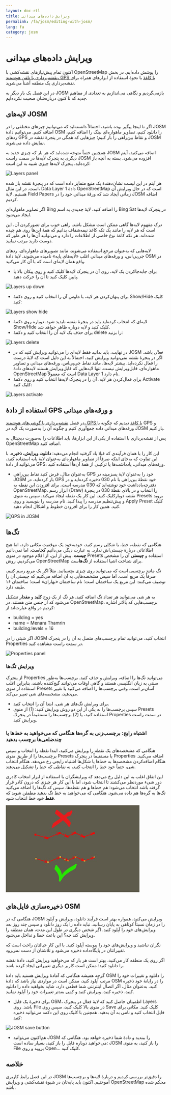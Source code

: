```yaml
---
layout: doc-rtl
title: ویرایش داده‌های میدانی
permalink: /fa/josm/editing-with-josm/
lang: fa
category: josm
---
```


ویرایش داده‌های میدانی
==================


اکنون تمام پیش‌نیازهای نقشه‌کشی با OpenStreetMap را پوشش داده‌ایم. در بخش [نقشه‌برداری با تلفن هوشمند، GPS یا کاغذ](/fa/mobile-mapping/) با نحوهٔ استفاده از ابزارهای همراه برای نقشه‌برداری یک منطقه آشنا می‌شوید.

در این فصل یک بار دیگر به JOSM بازمی‌گردیم و نگاهی می‌اندازیم به تعدادی از مفاهیم جدید که تا کنون درباره‌شان صحبت نکرده‌ایم.

لایه‌های JOSM
-----------
اگر تا اینجا پیگیر بوده باشید، احتمالاً دانسته‌اید که می‌توانیم چیزهای مختلفی را در JOSM اضافه کنیم. می‌توانیم دادهٔ OSM را دانلود کنیم، تصاویر ماهواره‌ای بینگ را اضافه کنیم، ردهای GPS و نقاط بین‌راهی را بار کنیم؛ چیزهایی که همگی در پنجرهٔ نقشه در JOSM نمایش داده می‌شوند.

همچنین حتماً متوجه شده‌اید که هر بار که چیزی جدید به JOSM اضافه می‌کنید، آیتم دیگری به پنجرک لایه‌ها در سمت راست JOSM افزوده می‌شود. بسته به آنچه باز کرده‌اید، پنجرک لایه‌ها چیزی شبیه به این است:

![Layers panel][]

هر آیتم در این لیست نشان‌دهندهٔ یک منبع متمایز داده است که در پنجرهٔ نقشه باز شده است. در این مثال، Data Layer 1 دادهٔ OpenStreetMap است که در حال ویرایش آن هستیم. لایهٔ Field Papers زمانی ایجاد شد که ورقهٔ میدانی خود را در JOSM اضافه کردیم.

اگر تصاویر ماهواره‌ای Bing را اضافه کنید، لایهٔ جدیدی به اسم Bing Sat در پنجرک لایه‌ها ایجاد می‌شود.

درک مفهوم لایه‌ها گاهی ممکن است مشکل باشد. راهی خوب برای تصورکردن آن، این است که هر لایه را مانند یک تکه کاغذ نیمه‌شفاف بدانیم که همهٔ این‌ها روی هم چیده شده‌اند. هر تکه کاغذ نوع خاصی از اطلاعات را دارد و می‌توانید آن‌ها را هر طور که دوست دارید مرتب نمایید.

لایه‌هایی که به‌عنوان مرجع استفاده می‌شوند، مانند تصویرهای ماهواره‌ای، ردهای جی‌پی‌اس، و ورقه‌های میدانی اغلب «لایه‌های پایه» نامیده می‌شوند. لایهٔ دادهٔ OSM در واقع همان لایه‌ای است که با آن کار می‌کنید.

- برای جابه‌جاکردن یک لایه، روی آن در پنجرک لایه‌ها کلیک کنید و روی پیکان بالا یا پایین کلیک کنید تا آن را حرکت دهید.

![Layers up down][]

- برای پنهان‌کردن هر لایه، با ماوس آن را انتخاب کنید و روی دکمهٔ Show/Hide کلیک کنید:

![Layers show hide][]

- لایه‌ای که انتخاب کرده‌اید باید در پنجرهٔ نقشه ناپدید شود. دوباره روی دکمهٔ Show/Hide کلیک کنید و لایه دوباره ظاهر خواهد شد.
- برای حذف یک لایه آن را انتخاب کنید و دکمهٔ delete  را بزنید:

![Layers delete][]

- در نهایت، باید بدانید فقط لایه‌ای را می‌توانید ویرایش کنید که در JOSM *فعال* باشد. اگر در پنجرهٔ نقشه نمی‌توانید ویرایش کنید، احتمالاً به این دلیل است که لایهٔ درست را فعال نکرده‌اید. بیشتر لایه‌ها، مانند نقاط جی‌پی‌اس، ورقه‌های میدانی و تصاویر ماهواره‌ای، قابل‌ویرایش نیست. تنها لایه‌هایی که قابل‌ویرایش هستند لایه‌های دادهٔ OpenStreetMap است که معمولاً Data Layer 1 نام دارد.
- برای فعال‌کردن هر لایه، آن را در پنجرک لایه‌ها انتخاب کنید و روی دکمهٔ Activate کلیک کنید:

![Layers activate][]


استفاده از دادهٔ GPS و ورقه‌های میدانی
-------------------------------
در فصل [نقشه‌برداری با گوشی‌های هوشمند، GPS یا کاغذ](/fa/mobile-mapping/) دیدیم که چگونه با GPS و ورقه‌های میدانی داده جمع‌آوری کنیم و چگونه آن را به‌صورت یک لایه در JOSM بار کنیم.

پس از نقشه‌برداری با استفاده از یکی از این ابزارها، باید اطلاعات را به‌صورت دیجیتال به OpenStreetMap اضافه کنید.

این کار را با همان فرآیندی که قبلا یاد گرفتید انجام می‌دهید: **دانلود، ویرایش، ذخیره**. با این تفاوت که به‌جای اینکه صرفاً از تصاویر ماهواره‌ای به‌عنوان لایهٔ پایه استفاده کنید، می‌توانید از دادهٔ GPS، ورقه‌های میدانی، یادداشت‌ها یا ترکیبی از همهٔ آن‌ها استفاده کنید.

- به‌عنوان مثال، فرض کنید نقاط بین‌راهی GPS خود را به‌عنوان لایهٔ پسزمینه در JOSM بار کرده‌اید. در GPS خود نقطهٔ بین‌راهی با نام 030 ذخیره کرده‌اید و در دفترچه‌یادداشت خود نوشته‌اید که 030 مدرسه است. برای افزودن این نقطه به OpenStreetMap، ابزار رسم (Draw) را انتخاب و در بالای نقطهٔ 030 در پنجرهٔ نقشه دوبارکلیک کنید. این کار یک نقطه ایجاد می‌کند. سپس به منوی Presets بروید و پیش‌تنظیم مدرسه را پیدا کنید. نام مدرسه را بنویسید و روی Apply Preset کلیک کنید. همین کار را برای افزودن خطوط و اشکال انجام دهید.

![GPS in JOSM][]

تگ‌ها
----
هنگامی که نقطه، خط، یا شکلی رسم کنید، خودبه‌خود یک موقعیت مکانی دارد، اما هیچ اطلاعاتی دربارهٔ چیستی‌اش ندارد. به عبارت دیگر، می‌دانیم **کجاست**، اما نمی‌دانیم **چیست**. پیش از این، از اقلام موجود در منوی Presets استفاده و **چیستی** آن را مشخص می‌کردیم. روش OpenStreetMap برای شناخت اشیا استفاده از **تگ‌ها**ست. 

تگ مانند برچسبی است که می‌توانید روی چیزی بچسبانید. مثلاً اگر یک مربع رسم کنیم، صرفاً یک مربع است. اما سپس مشخصه‌هایی به آن اضافه می‌کنیم که چیستی آن را توصیف می‌کنند: این مربع یک ساختمان است؛ نام ساختمان «بهاران» است؛ ساختمان ۱۶ طبقه دارد.

به هر شی می‌توانید هر تعداد تگ اضافه کنید. هر تگ از یک زوج **کلید** و **مقدار** تشکیل می‌شود که از جنس متن هستند. در OpenStreetMap، برچسب‌هایی که بالاتر اشاره کردیم در واقع عبارت‌اند از:

-   building = yes
-   name = Menara Thamrin
-   building:levels = 16

اگر شیئی را در JOSM انتخاب کنید، می‌توانید تمام برچسب‌های متصل به آن را در پنجرک Properties در سمت راست مشاهده کنید.

![Properties panel][]

### ویرایش تگ‌ها

از پنجرک Properties می‌توانید تگ‌ها را اضافه، ویرایش و حذف کنید. برچسب‌ها به‌طور سنتی به زبان انگلیسی هستند و گاهی اوقات می‌توانند گیج‌کننده باشند، بنابراین اغلب استفاده از منوی Presets آسان‌تر است. وقتی برچسب‌ها را اضافه می‌کنید یا تغییر می‌دهید، مشخصه‌های شی تغییر می‌کند.

- برای ویرایش تگ‌های هر شی، ابتدا آن را انتخاب کنید.
- سپس برچسب‌ها را به یکی از این دو روش ویرایش کنید: (1) از منوی Presets استفاده کنید، یا (2) برچسب‌ها را مستقیماً در پنجرک Properties در سمت راست ویرایش کنید.

### اشتباه رایج: برچسب‌زنی به گره‌ها هنگامی که می‌خواهید به خط‌ها یا چندضلعی‌ها برچسب بدهید

هنگامی که مشخصه‌های یک نقطه را ویرایش می‌کنید، ابتدا نقطه را انتخاب و سپس برچسب‌ها را از طریق منوی Presets یا مستقیماً در پنجرک Properties اضافه می‌کنید. هنگام اضافه‌کردن مشخصه‌ها به خط‌ها یا شکل‌ها اشتباه رایجی رخ می‌دهد. هنگام انتخاب شی، حتماً
خود خط را انتخاب کنید، نه نقاطی که خط را تشکیل می‌دهند.

این اتفاق اغلب به این دلیل رخ می‌دهد که ویرایشگران با استفاده از ابزار انتخاب کادری دور شیء موردنظر می‌کشند تا انتخاب شود، اما با این کار هر چیزی که درون کادر قرار گرفته باشد انتخاب می‌شود: هم خط‌ها **و** هم نقطه‌ها. سپس که تگ‌ها را اضافه می‌کنید تگ‌ها به گره‌ها هم داده می‌شود. هنگامی که می‌خواهید به خط تگ بدهید مطمئن شوید که **فقط** خود خط انتخاب شود.

![Nodes mistake][]

ذخیره‌سازی فایل‌های OSM
----------------
هنگامی که در JOSM ویرایش می‌کنید، همواره بهتر است فرآیند دانلود، ویرایش و آپلود را در زمان نسبتاً کوتاهی به پایان رسانید. نباید داده را یک روز دانلود و سپس چند روز بعد ویرایش‌های خود را آپلود کنید. اگر شخص دیگری در طول این مدت، همان منطقه را ویرایش کند چه؟ این باعث خطا و تداخل می‌شود.

نگران نباشید و ویرایش‌های خود را پیوسته آپلود کنید. با این کار خیالتان راحت است که تغییراتتان در پایگاه‌داده ذخیره می‌شود و تلاشتان از دست نمی‌رود.

اگر روی یک منطقه کار می‌کنید، بهتر است هر بار که می‌خواهید ویرایش کنید، دادهٔ نقشه را دانلود کنید؛ ممکن است کاربر دیگری تغییراتی ایجاد کرده باشد.

گرچه همیشه هنگامی که آمادهٔ ویرایش هستید باید دادهٔ OSM را دانلود و تغییرات خود را مرتب آپلود کنید، ممکن است در مواردی نیاز باشد که دادهٔ OSM را در رایانهٔ خود ذخیره کنید. به‌عنوان مثال، اگر اتصال اینترنتی شما قطعی دارد، شاید بخواهید داده را دانلود کنید، ذخیره کنید، ویرایش کنید و کمی بعدتر تغییرات خود را آپلود نمایید.

- برای ذخیرهٔ یک فایل OSM، اطمینان حاصل کنید که لایهٔ فعال در پنجرک Layers باشد. روی File در منوی بالا کلیک کنید، سپس روی Save کلیک کنید. مکانی برای فایل انتخاب کنید و نامی به آن بدهید. همچنین با کلیک روی این دکمه می‌توانید ذخیره کنید:

![JOSM save button][]

- هم‌اکنون می‌توانید JOSM را ببندید و دادهٔ شما ذخیره خواهد بود. هنگامی که می‌خواهید دوباره فایل را باز کنید، بسیار ساده است: JOSM را باز کنید، به منوی File بروید و روی Open...‎ کلیک کنید.

خلاصه
-------
در این فصل رابط کاربری JOSM را دقیق‌تر بررسی کردیم و دربارهٔ لایه‌ها و برچسب‌ها آموختیم. اکنون باید پایه‌تان در شیوهٔ نقشه‌کشی و ویرایش OpenStreetMap محکم شده باشد.


[Layers panel]: /images/josm/josm_layers-panel.png
[Layers up down]: /images/josm/josm_layers-panel-up-down.png
[Layers show hide]: /images/josm/josm_layers-panel-show-hide.png
[Layers delete]: /images/josm/josm_layers-panel-delete.png
[Layers activate]: /images/josm/josm_layers-panel-activate.png
[GPS in JOSM]: /images/josm/josm_gps-layer.png
[Properties panel]: /images/josm/josm_properties-panel.png
[Nodes mistake]: /images/josm/josm_nodes-selected-mistake.png
[JOSM save button]: /images/josm/josm_save-button.png